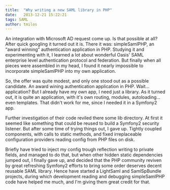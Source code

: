 ```yaml
---
title:  "Why writing a new SAML library in PHP"
date:   2013-12-21 15:22:21
tags: SAML
author: tmilos
---
```


An integration with Microsoft AD request come up. Is that possible at all? After quick googling it turned out it is. 
There it was: simpleSamlPHP, an “award winning” authentication application in PHP. Studying it and experimenting with 
it, I learned a lot about wonderful Oasis' SAML enterprise level authentication protocol and federation. But finally 
when all pieces were assembled in my head, I found it nearly impossible to incorporate simpleSamlPHP into my own 
application.

So, the offer was quite modest, and only one stood out as a possible candidate. An award wining authentication 
application in PHP. Wait… application? But I already have my own app, I need just a library. As it turned out, it 
is quite an application, with it's own routing, modules, autoloading... even templates. That didn't work for me, since
I needed it in a Symfony2 app.

Further investigation of their code reviled there some lib directory. At first it seemed like something that could be
reused to build a Symfony2 security listener. But after some time of trying things out, I gave up. Tightly coupled
components, with calls to static methods, and fixed irreplaceable configuration providers reading config from PHP
files on disk.

Briefly have tried to inject my config trough reflection writing to private fields, and managed to do that, but when
other hidden static dependencies jumped out, I finally gave up, and decided that the PHP community reviven by great
refreshing Symfony2 efforts to bring some order deserves decent reusable SAML library. Hence have started a LightSaml
and SamlSpBundle projects, during which development reading and debugging simpleSamlPHP code have helped me much, and
I'm giving them great credit for that.
